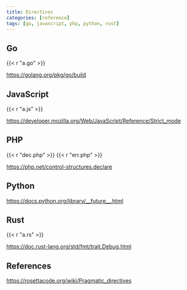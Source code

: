 ```yaml
---
title: Directives
categories: [reference]
tags: [go, javascript, php, python, rust]
---
```


## Go

{{< r "a.go" >}}

<https://golang.org/pkg/go/build>

## JavaScript

{{< r "a.js" >}}

<https://developer.mozilla.org/Web/JavaScript/Reference/Strict_mode>

## PHP

{{< r "dec.php" >}}
{{< r "err.php" >}}

<https://php.net/control-structures.declare>

## Python

<https://docs.python.org/library/__future__.html>

## Rust

{{< r "a.rs" >}}

<https://doc.rust-lang.org/std/fmt/trait.Debug.html>

## References

<https://rosettacode.org/wiki/Pragmatic_directives>

